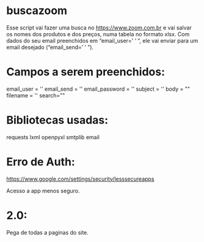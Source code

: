# buscazoom
Esse script vai fazer uma busca no https://www.zoom.com.br e vai salvar os nomes dos produtos e dos preços, numa tabela no formato xlsx. Com dados do seu email preenchidos em “email_user=’ ‘ “, ele vai enviar para um email desejado (“email_send=’ ’ ”).

# Campos a serem preenchidos:
email_user = ''
email_send = ''
email_password = ''
subject = ''
body = ""
filename = ''
search=""

# Bibliotecas usadas:
requests
lxml
openpyxl
smtplib
email

# Erro de Auth:
https://www.google.com/settings/security/lesssecureapps

Acesso a app menos seguro.

# 2.0:
Pega de todas a paginas do site.
